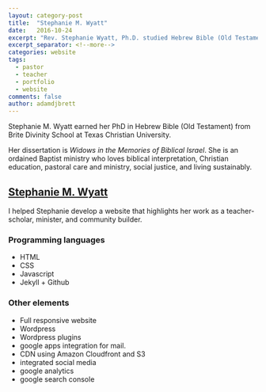 ```yaml
---
layout: category-post
title:  "Stephanie M. Wyatt"
date:   2016-10-24
excerpt: "Rev. Stephanie Wyatt, Ph.D. studied Hebrew Bible (Old Testament) at Brite Divinity School. Her dissertation is Widows in the Memories of Biblical Israel."
excerpt_separator: <!--more-->
categories: website
tags:
  - pastor
  - teacher
  - portfolio
  - website
comments: false
author: adamdjbrett
---
```


Stephanie M. Wyatt earned her PhD in Hebrew Bible (Old Testament) from Brite Divinity School at Texas Christian University.
<!--more-->
Her dissertation is _Widows in the Memories of Biblical Israel_. She is an ordained Baptist ministry who loves biblical interpretation, Christian education, pastoral care and ministry, social justice, and living sustainably.


## [Stephanie M. Wyatt](http://stephaniewyatt.net)
I helped Stephanie develop a website that highlights her work as a teacher-scholar, minister, and community builder.

### Programming languages
* HTML
* CSS
* Javascript
* Jekyll + Github


### Other elements
* Full responsive website
* Wordpress
* Wordpress plugins
* google apps integration for mail.
* CDN using Amazon Cloudfront and S3
* integrated social media
* google analytics
* google search console
